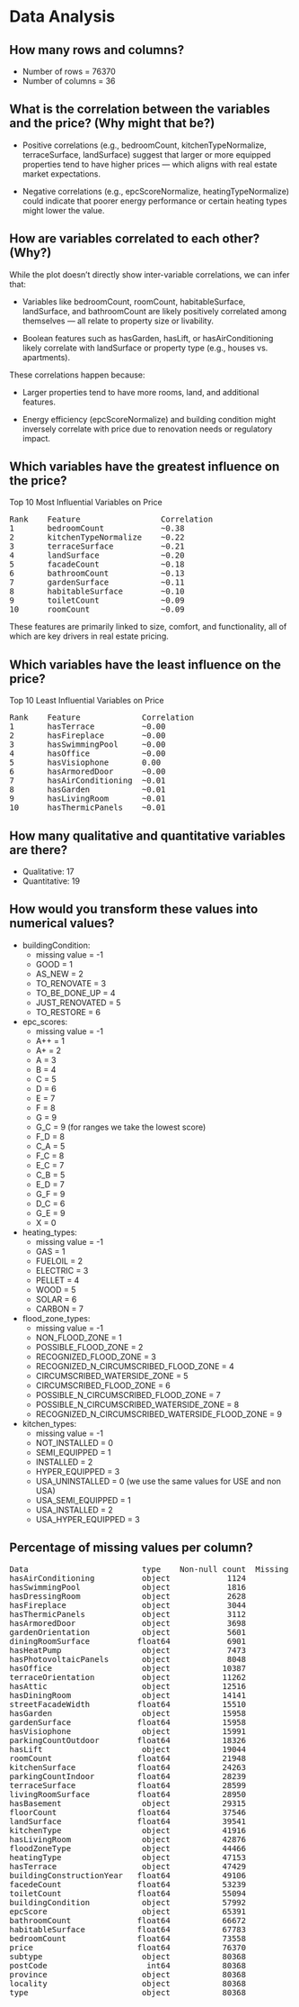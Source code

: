 # Data Analysis

## How many rows and columns?

- Number of rows = 76370
- Number of columns = 36

## What is the correlation between the variables and the price? (Why might that be?)

- Positive correlations (e.g., bedroomCount, kitchenTypeNormalize, terraceSurface, landSurface) suggest that larger or more equipped properties tend to have higher prices — which aligns with real estate market expectations.

- Negative correlations (e.g., epcScoreNormalize, heatingTypeNormalize) could indicate that poorer energy performance or certain heating types might lower the value.

## How are variables correlated to each other? (Why?)

While the plot doesn’t directly show inter-variable correlations, we can infer that:

- Variables like bedroomCount, roomCount, habitableSurface, landSurface, and bathroomCount are likely positively correlated among themselves — all relate to property size or livability.

- Boolean features such as hasGarden, hasLift, or hasAirConditioning likely correlate with landSurface or property type (e.g., houses vs. apartments).

These correlations happen because:

- Larger properties tend to have more rooms, land, and additional features.

- Energy efficiency (epcScoreNormalize) and building condition might inversely correlate with price due to renovation needs or regulatory impact.

## Which variables have the greatest influence on the price?

Top 10 Most Influential Variables on Price

<pre>
Rank    Feature                 Correlation
1       bedroomCount            ~0.38
2       kitchenTypeNormalize    ~0.22
3       terraceSurface          ~0.21
4       landSurface             ~0.20
5       facadeCount             ~0.18
6       bathroomCount           ~0.13
7       gardenSurface           ~0.11
8       habitableSurface        ~0.10
9       toiletCount             ~0.09
10      roomCount               ~0.09
</pre>

These features are primarily linked to size, comfort, and functionality, all of which are key drivers in real estate pricing.

## Which variables have the least influence on the price?

Top 10 Least Influential Variables on Price

<pre>
Rank    Feature             Correlation
1       hasTerrace          ~0.00
2       hasFireplace        ~0.00
3       hasSwimmingPool     ~0.00
4       hasOffice           ~0.00
5       hasVisiophone       0.00
6       hasArmoredDoor      ~0.00
7       hasAirConditioning  ~0.01
8       hasGarden           ~0.01
9       hasLivingRoom       ~0.01
10      hasThermicPanels    ~0.01
</pre>

## How many qualitative and quantitative variables are there? 

- Qualitative: 17
- Quantitative: 19

## How would you transform these values into numerical values?

- buildingCondition:
    - missing value = -1 
    - GOOD = 1
    - AS_NEW = 2
    - TO_RENOVATE = 3 
    - TO_BE_DONE_UP = 4
    - JUST_RENOVATED = 5
    - TO_RESTORE = 6   
- epc_scores:
    - missing value = -1 
	- A++ = 1
	- A+ = 2
	- A = 3
	- B = 4
	- C = 5
	- D = 6
	- E = 7
	- F = 8
	- G = 9
	- G_C = 9 (for ranges we take the lowest score)
	- F_D = 8
	- C_A = 5
	- F_C = 8
	- E_C = 7
	- C_B = 5
	- E_D = 7
	- G_F = 9
	- D_C = 6
	- G_E = 9
	- X = 0
- heating_types:
    - missing value = -1 
	- GAS = 1
	- FUELOIL = 2
	- ELECTRIC = 3
	- PELLET = 4
	- WOOD = 5
	- SOLAR = 6
	- CARBON = 7
- flood_zone_types:
    - missing value = -1 
	- NON_FLOOD_ZONE = 1
	- POSSIBLE_FLOOD_ZONE = 2
	- RECOGNIZED_FLOOD_ZONE = 3
	- RECOGNIZED_N_CIRCUMSCRIBED_FLOOD_ZONE = 4
	- CIRCUMSCRIBED_WATERSIDE_ZONE = 5
	- CIRCUMSCRIBED_FLOOD_ZONE = 6
	- POSSIBLE_N_CIRCUMSCRIBED_FLOOD_ZONE = 7
	- POSSIBLE_N_CIRCUMSCRIBED_WATERSIDE_ZONE = 8
	- RECOGNIZED_N_CIRCUMSCRIBED_WATERSIDE_FLOOD_ZONE = 9
- kitchen_types:
    - missing value = -1 
	- NOT_INSTALLED = 0
	- SEMI_EQUIPPED = 1
	- INSTALLED = 2
	- HYPER_EQUIPPED = 3
	- USA_UNINSTALLED = 0 (we use the same values for USE and non USA)
	- USA_SEMI_EQUIPPED = 1
	- USA_INSTALLED = 2
	- USA_HYPER_EQUIPPED = 3

## Percentage of missing values per column?

<pre>
Data                        type    Non-null count  Missing count  Missing %  Unique values
hasAirConditioning          object            1124          79244  98.601433              1
hasSwimmingPool             object            1816          78552  97.740394              1
hasDressingRoom             object            2628          77740  96.730042              1
hasFireplace                object            3044          77324  96.212423              1
hasThermicPanels            object            3112          77256  96.127812              1
hasArmoredDoor              object            3698          76670  95.398666              1
gardenOrientation           object            5601          74767  93.030808              8
diningRoomSurface          float64            6901          73467  91.413249             89
hasHeatPump                 object            7473          72895  90.701523              1
hasPhotovoltaicPanels       object            8048          72320  89.986064              1
hasOffice                   object           10387          69981  87.075702              1
terraceOrientation          object           11262          69106  85.986960              8
hasAttic                    object           12516          67852  84.426637              1
hasDiningRoom               object           14141          66227  82.404688              1
streetFacadeWidth          float64           15510          64858  80.701274            746
hasGarden                   object           15958          64410  80.143838              1
gardenSurface              float64           15958          64410  80.143838           1735
hasVisiophone               object           15991          64377  80.102777              1
parkingCountOutdoor        float64           18326          62042  77.197392             46
hasLift                     object           19044          61324  76.304002              1
roomCount                  float64           21948          58420  72.690623             48
kitchenSurface             float64           24263          56105  69.810123            119
parkingCountIndoor         float64           28239          52129  64.862881             86
terraceSurface             float64           28599          51769  64.414941            236
livingRoomSurface          float64           28950          51418  63.978200            194
hasBasement                 object           29315          51053  63.524039              1
floorCount                 float64           37546          42822  53.282401             40
landSurface                float64           39541          40827  50.800070           4374
kitchenType                 object           41916          38452  47.844913              8
hasLivingRoom               object           42876          37492  46.650408              1
floodZoneType               object           44466          35902  44.672009              9
heatingType                 object           47153          33215  41.328638              7
hasTerrace                  object           47429          32939  40.985218              1
buildingConstructionYear   float64           49106          31262  38.898567            229
facedeCount                float64           53239          27129  33.755973             12
toiletCount                float64           55094          25274  31.447840             26
buildingCondition           object           57992          22376  27.841927              6
epcScore                    object           65391          14977  18.635527             20
bathroomCount              float64           66672          13696  17.041609             30
habitableSurface           float64           67783          12585  15.659218           1015
bedroomCount               float64           73558           6810   8.473522             42
price                      float64           76370           3998   4.974617           5921
subtype                     object           80368              0   0.000000             26
postCode                     int64           80368              0   0.000000           1100
province                    object           80368              0   0.000000             11
locality                    object           80368              0   0.000000           5470
type                        object           80368              0   0.000000              4
</pre>